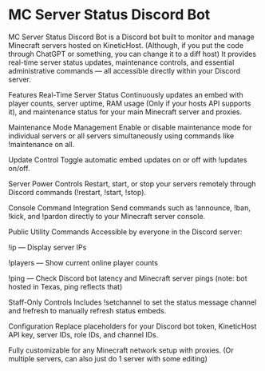 # MC Server Status Discord Bot
MC Server Status Discord Bot is a Discord bot built to monitor and manage Minecraft servers hosted on KineticHost. (Although, if you put the code through ChatGPT or something, you can change it to a diff host) It provides real-time server status updates, maintenance controls, and essential administrative commands — all accessible directly within your Discord server.

Features
Real-Time Server Status
Continuously updates an embed with player counts, server uptime, RAM usage (Only if your hosts API supports it), and maintenance status for your main Minecraft server and proxies.

Maintenance Mode Management
Enable or disable maintenance mode for individual servers or all servers simultaneously using commands like !maintenance on all.

Update Control
Toggle automatic embed updates on or off with !updates on/off.

Server Power Controls
Restart, start, or stop your servers remotely through Discord commands (!restart, !start, !stop).

Console Command Integration
Send commands such as !announce, !ban, !kick, and !pardon directly to your Minecraft server console.

Public Utility Commands
Accessible by everyone in the Discord server:

!ip — Display server IPs

!players — Show current online player counts

!ping — Check Discord bot latency and Minecraft server pings (note: bot hosted in Texas, ping reflects that)

Staff-Only Controls
Includes !setchannel to set the status message channel and !refresh to manually refresh status embeds.

Configuration
Replace placeholders for your Discord bot token, KineticHost API key, server IDs, role IDs, and channel IDs.

Fully customizable for any Minecraft network setup with proxies. (Or multiple servers, can also just do 1 server with some editing)


